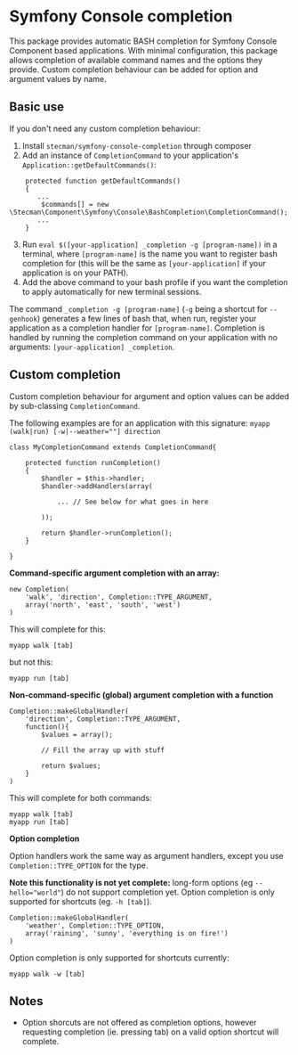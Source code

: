 # Symfony Console completion

This package provides automatic BASH completion for Symfony Console Component based applications. With minimal configuration, this package allows completion of available command names and the options they provide. Custom completion behaviour can be added for option and argument values by name.

## Basic use

If you don't need any custom completion behaviour:

1. Install `stecman/symfony-console-completion` through composer
2. Add an instance of `CompletionCommand` to your application's `Application::getDefaultCommands()`:
```
    protected function getDefaultCommands()
    {
       ...
        $commands[] = new \Stecman\Component\Symfony\Console\BashCompletion\CompletionCommand();
       ...
    }
```

3. Run `eval $([your-application] _completion -g [program-name])` in a terminal, where `[program-name]` is the name you want to register bash completion for (this will be the same as `[your-application]` if your application is on your PATH).
4. Add the above command to your bash profile if you want the completion to apply automatically for new terminal sessions.

The command `_completion -g [program-name]` (`-g` being a shortcut for `--genhook`) generates a few lines of bash that, when run, register your application as a completion handler for `[program-name]`. Completion is handled by running the completion command on your application with no arguments: `[your-application] _completion`.

## Custom completion

Custom completion behaviour for argument and option values can be added by sub-classing `CompletionCommand`.

The following examples are for an application with this signature: `myapp (walk|run) [-w|--weather=""] direction`

    class MyCompletionCommand extends CompletionCommand{

        protected function runCompletion()
        {
            $handler = $this->handler;
            $handler->addHandlers(array(

                ... // See below for what goes in here

            ));

            return $handler->runCompletion();
        }

    }


**Command-specific argument completion with an array:**

    new Completion(
        'walk', 'direction', Completion::TYPE_ARGUMENT,
        array('north', 'east', 'south', 'west')
    )

This will complete for this:

    myapp walk [tab]

but not this:

    myapp run [tab]


**Non-command-specific (global) argument completion with a function**

    Completion::makeGlobalHandler(
        'direction', Completion::TYPE_ARGUMENT,
        function(){
            $values = array();

            // Fill the array up with stuff

            return $values;
        }
    )

This will complete for both commands:

    myapp walk [tab]
    myapp run [tab]


**Option completion**

Option handlers work the same way as argument handlers, except you use `Completion::TYPE_OPTION` for the type.

**Note this functionality is not yet complete:** long-form options (eg `--hello="world"`) do not support completion yet. Option completion is only supported for shortcuts (eg. `-h [tab]`).

    Completion::makeGlobalHandler(
        'weather', Completion::TYPE_OPTION,
        array('raining', 'sunny', 'everything is on fire!')
    )

Option completion is only supported for shortcuts currently:

    myapp walk -w [tab]

## Notes

* Option shorcuts are not offered as completion options, however requesting completion (ie. pressing tab) on a valid option shortcut will complete.